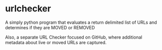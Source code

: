# urlchecker
A simply python program that evaluates a return delimited list of URLs and determines if they are MOVED or REMOVED

Also, a separate URL Checker focused on GitHub, where additional metadata about live or moved URLs are captured. 
